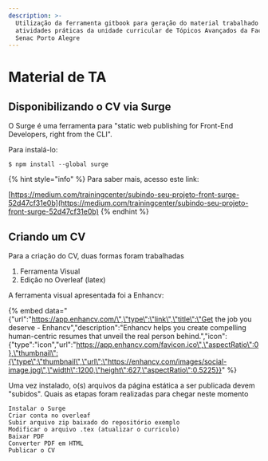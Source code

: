 ```yaml
---
description: >-
  Utilização da ferramenta gitbook para geração do material trabalhado nas
  atividades práticas da unidade curricular de Tópicos Avançados da Faculdade
  Senac Porto Alegre
---
```


# Material de TA

## Disponibilizando o CV via Surge

O Surge é uma ferramenta para "static web publishing for Front-End Developers, right from the CLI".

Para instalá-lo:

```
$ npm install --global surge
```

{% hint style="info" %}
 Para saber mais, acesso este link:

[https://medium.com/trainingcenter/subindo-seu-projeto-front-surge-52d47cf31e0b](https://medium.com/trainingcenter/subindo-seu-projeto-front-surge-52d47cf31e0b)
{% endhint %}

## Criando um CV

Para a criação do CV, duas formas foram trabalhadas

1. Ferramenta Visual
2. Edição no Overleaf \(latex\)

A ferramenta visual apresentada foi a Enhancv:

{% embed data="{\"url\":\"https://app.enhancv.com/\",\"type\":\"link\",\"title\":\"Get the job you deserve - Enhancv\",\"description\":\"Enhancv helps you create compelling human-centric resumes that unveil the real person behind.\",\"icon\":{\"type\":\"icon\",\"url\":\"https://app.enhancv.com/favicon.ico\",\"aspectRatio\":0},\"thumbnail\":{\"type\":\"thumbnail\",\"url\":\"https://enhancv.com/images/social-image.jpg\",\"width\":1200,\"height\":627,\"aspectRatio\":0.5225}}" %}

Uma vez instalado, o\(s\) arquivos da página estática a ser publicada devem "subidos". Quais as etapas foram realizadas para chegar neste momento

```
Instalar o Surge
Criar conta no overleaf
Subir arquivo zip baixado do repositório exemplo
Modificar o arquivo .tex (atualizar o curriculo)
Baixar PDF
Converter PDF em HTML
Publicar o CV
```



